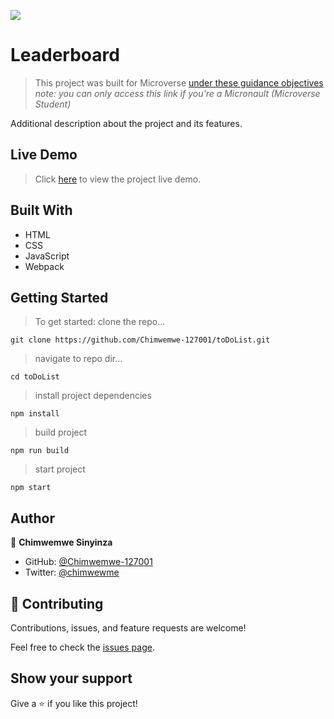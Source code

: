![](https://img.shields.io/badge/Microverse-blueviolet)

# Leaderboard

> This project was built for Microverse [under these guidance objectives](https://github.com/microverseinc/curriculum-javascript/blob/main/leaderboard/sneak_peek.md)
> _note: you can only access this link if you're a Micronault (Microverse Student)_

Additional description about the project and its features.

## Live Demo
> Click [here](#) to view the project live demo.

## Built With

- HTML
- CSS
- JavaScript
- Webpack

## Getting Started
> To get started:
> clone the repo...

  `git clone https://github.com/Chimwemwe-127001/toDoList.git`

> navigate to repo dir...

  ```cd toDoList```

> install project dependencies

  ```npm install```

> build project

  ```npm run build```

> start project

  ```npm start```

## Author

👤 **Chimwemwe Sinyinza**

- GitHub: [@Chimwemwe-127001](https://github.com/Chimwemwe-127001)
- Twitter: [@chimwewme](https://twitter.com/chimwewme)

## 🤝 Contributing

Contributions, issues, and feature requests are welcome!

Feel free to check the [issues page](../../issues/).

## Show your support

Give a ⭐️ if you like this project!
